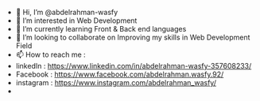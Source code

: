 - 👋 Hi, I’m @abdelrahman-wasfy
- 👀 I’m interested in Web Development
- 🌱 I’m currently learning Front & Back end languages
- 💞️ I’m looking to collaborate on Improving my skills in Web Development Field
- 📫 How to reach me :
- linkedIn : https://www.linkedin.com/in/abdelrahman-wasfy-357608233/
- Facebook : https://www.facebook.com/abdelrahman.wasfy.92/
- instagram : https://www.instagram.com/abdelrahman_wasfy/
- 

<!---
abdelrahman-wasfy/abdelrahman-wasfy is a ✨ special ✨ repository because its `README.md` (this file) appears on your GitHub profile.
You can click the Preview link to take a look at your changes.
--->

